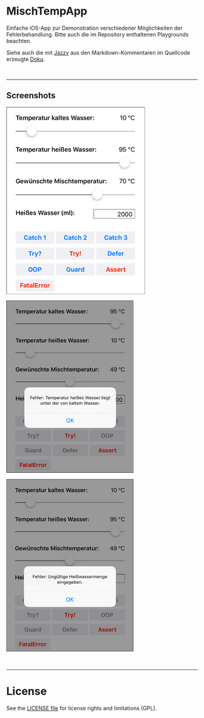 # MischTempApp #

Einfache iOS-App zur Demonstration verschiedener Möglichkeiten der Fehlerbehandlung.
Bitte auch die im Repository enthaltenen Playgrounds beachten.

Siehe auch die mit [Jazzy](https://github.com/realm/jazzy) aus den Markdown-Kommentaren im Quellcode erzeugte 
[Doku](https://MDecker-MobileComputing.github.io/MischTempApp).

<br>

----

## Screenshots ##

![Screenshot 1](screenshot_1.png)

![Screenshot 2](screenshot_2.png)

![Screenshot 3](screenshot_3.png)

<br>

----
# License

See the [LICENSE file](LICENSE.md) for license rights and limitations (GPL).
